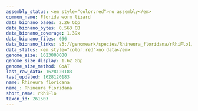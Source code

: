 ```yaml
---
assembly_status: <em style="color:red">no assembly</em>
common_name: Florida worm lizard
data_bionano_bases: 2.26 Gbp
data_bionano_bytes: 0.563 GB
data_bionano_coverage: 1.39x
data_bionano_files: 666
data_bionano_links: s3://genomeark/species/Rhineura_floridana/rRhiFlo1/genomic_data/bionano/<br>
data_status: <em style="color:red">no data</em>
genome_size: 1623000000
genome_size_display: 1.62 Gbp
genome_size_method: GoAT
last_raw_data: 1628120183
last_updated: 1628120183
name: Rhineura floridana
name_: Rhineura_floridana
short_name: rRhiFlo
taxon_id: 261503
---
```

